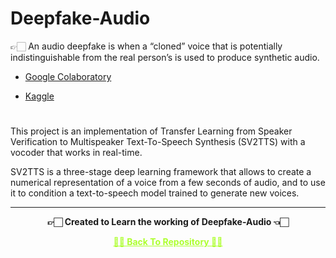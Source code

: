 # Deepfake-Audio
 👉🏻 An audio deepfake is when a “cloned” voice that is potentially indistinguishable from the real person’s is used to produce synthetic audio.

 - [Google Colaboratory](https://github.com/Amey-Thakur/DEEPFAKE-AUDIO/blob/main/DEEPFAKE_AUDIO.ipynb)
 
 - [Kaggle](https://www.kaggle.com/ameythakur20/deepfake-audio)

#

This project is an implementation of Transfer Learning from Speaker Verification to Multispeaker Text-To-Speech Synthesis (SV2TTS) with a vocoder that works in real-time. 

SV2TTS is a three-stage deep learning framework that allows to create a numerical representation of a voice from a few seconds of audio, and to use it to condition a text-to-speech model trained to generate new voices.

---

<p align="center"> <b> 👉🏻 Created to Learn the working of Deepfake-Audio 👈🏻 <b> </p>
 
<p align="center"><a href='https://github.com/Amey-Thakur/DEEPFAKE-AUDIO', style='color: greenyellow;'> ✌🏻 Back To Repository ✌🏻</p>

